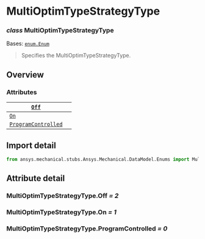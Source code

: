 # MultiOptimTypeStrategyType

### *class* MultiOptimTypeStrategyType

Bases: [`enum.Enum`](https://docs.python.org/3/library/enum.html#enum.Enum)

> Specifies the MultiOptimTypeStrategyType.

> <!-- !! processed by numpydoc !! -->

## Overview

### Attributes

| [`Off`](#MultiOptimTypeStrategyType.Off)                             |    |
|----------------------------------------------------------------------|----|
| [`On`](#MultiOptimTypeStrategyType.On)                               |    |
| [`ProgramControlled`](#MultiOptimTypeStrategyType.ProgramControlled) |    |

## Import detail

```python
from ansys.mechanical.stubs.Ansys.Mechanical.DataModel.Enums import MultiOptimTypeStrategyType
```

## Attribute detail

### MultiOptimTypeStrategyType.Off *= 2*

### MultiOptimTypeStrategyType.On *= 1*

### MultiOptimTypeStrategyType.ProgramControlled *= 0*

